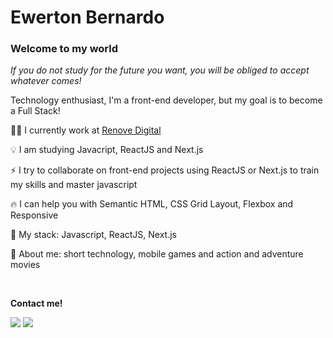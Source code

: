 <p align="left">

# Ewerton Bernardo

### Welcome to my world

*If you do not study for the future you want, you will be obliged to accept whatever comes!*
<br>

Technology enthusiast, I'm a front-end developer, but my goal is to become a Full Stack!
<br>

👨‍💻 I currently work at <a href="https://renovedigital.com.br" target="_blank">Renove Digital</a>

💡 I am studying Javacript, ReactJS and Next.js

⚡ I try to collaborate on front-end projects using ReactJS or Next.js to train my skills and master javascript

🔥 I can help you with Semantic HTML, CSS Grid Layout, Flexbox and Responsive

🚀 My stack: Javascript, ReactJS, Next.js

💬 About me: short technology, mobile games and action and adventure movies


<br/>


  <strong>Contact me!</strong>
 <p align="left">
  <a href="https://www.linkedin.com/in/ewertonbn" target="_blank" alt="LinkedIn"><img src="https://img.shields.io/badge/-LinkedIn-blue?style=flat-square&logo=Linkedin&logoColor=white&link=https://www.linkedin.com/in/ewertonbn"></a>  
  <a href="mailto:ewertonbn.dev@gmail.com" alt="Email"><img src="https://img.shields.io/badge/-Gmail-c14438?style=flat-square&logo=Gmail&logoColor=white&link=mailto:ewertonbn.dev@gmail.com"></a>  
  </p>
</p>

</p>
